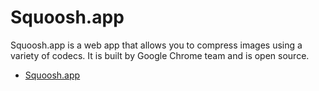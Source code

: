 # Squoosh.app

Squoosh.app is a web app that allows you to compress images using a variety of codecs. It is built by Google Chrome team and is open source.

- [Squoosh.app](https://squoosh.app/)
